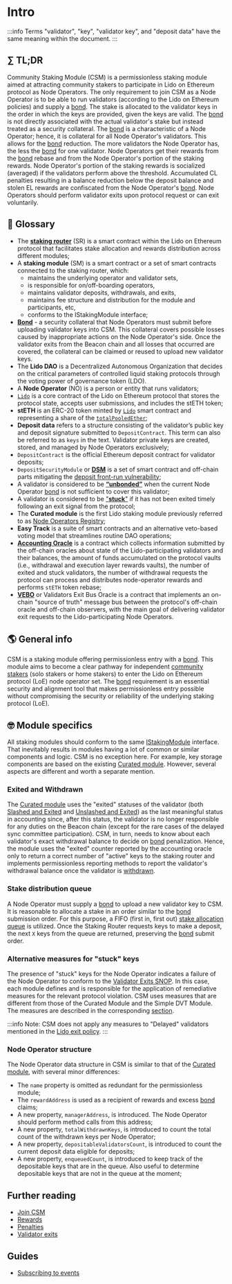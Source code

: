 # Intro

:::info
Terms "validator", "key", "validator key", and "deposit data" have the same meaning within the document.
:::

## ∑ TL;DR
Community Staking Module (CSM) is a permissionless staking module aimed at attracting community stakers to participate in Lido on Ethereum protocol as Node Operators. The only requirement to join CSM as a Node Operator is to be able to run validators (according to the Lido on Ethereum policies) and supply a [bond](./join-csm#bond). The stake is allocated to the validator keys in the order in which the keys are provided, given the keys are valid. The [bond](./join-csm#bond) is not directly associated with the actual validator's stake but instead treated as a security collateral. The [bond](./join-csm#bond) is a characteristic of a Node Operator; hence, it is collateral for all Node Operator's validators. This allows for the [bond](./join-csm#bond) reduction. The more validators the Node Operator has, the less the [bond](./join-csm#bond) for one validator. Node Operators get their rewards from the [bond](./join-csm#bond) rebase and from the Node Operator's portion of the staking rewards. Node Operator's portion of the staking rewards is socialized (averaged) if the validators perform above the threshold. Accumulated CL penalties resulting in a balance reduction below the deposit balance and stolen EL rewards are confiscated from the Node Operator's [bond](./join-csm#bond). Node Operators should perform validator exits upon protocol request or can exit voluntarily.

## 📓 Glossary
- The [**staking router**](/contracts/staking-router.md) (SR) is a smart contract within the Lido on Ethereum protocol that facilitates stake allocation and rewards distribution across different modules;
- A **staking module** (SM) is a smart contract or a set of smart contracts connected to the staking router, which:
    - maintains the underlying operator and validator sets,
    - is responsible for on/off-boarding operators,
    - maintains validator deposits, withdrawals, and exits,
    - maintains fee structure and distribution for the module and participants, etc,
    - conforms to the IStakingModule interface;
- **[Bond](./join-csm#bond)** - a security collateral that Node Operators must submit before uploading validator keys into CSM. This collateral covers possible losses caused by inappropriate actions on the Node Operator's side. Once the validator exits from the Beacon chain and all losses that occurred are covered, the collateral can be claimed or reused to upload new validator keys.
- The **Lido DAO** is a Decentralized Autonomous Organization that decides on the critical parameters of controlled liquid staking protocols through the voting power of governance token (LDO).
- A **Node Operator** (NO) is a person or entity that runs validators;
- [`Lido`](/contracts/lido.md) is a core contract of the Lido on Ethereum protocol that stores the protocol state, accepts user submissions, and includes the stETH token;
- **stETH** is an ERC-20 token minted by [`Lido`](https://etherscan.io/address/0xae7ab96520DE3A18E5e111B5EaAb095312D7fE84) smart contract and representing a share of the [`totalPooledEther`](/contracts/lido.md#rebase);
- **Deposit data** refers to a structure consisting of the validator’s public key and deposit signature submitted to `DepositContract`. This term can also be referred to as `keys` in the text. Validator private keys are created, stored, and managed by Node Operators exclusively;
- `DepositContract` is the official Ethereum deposit contract for validator deposits;
- `DepositSecurityModule` or [**DSM**](/guides/deposit-security-manual.md) is a set of smart contract and off-chain parts mitigating the [deposit front-run vulnerability](/guides/deposit-security-manual.md#the-vulnerability);
- A validator is considered to be [**“unbonded”**](/staking-modules/csm/join-csm.md#unbonded-validators) when the current Node Operator [bond](./join-csm#bond) is not sufficient to cover this validator;
- A validator is considered to be ["**stuck**"](/contracts/staking-router.md#exited-and-stuck-validators) if it has not been exited timely following an exit signal from the protocol;
- The **Curated module** is the first Lido staking module previously referred to as [Node Operators Registry](/contracts/node-operators-registry);
- **Easy Track** is a suite of smart contracts and an alternative veto-based voting model that streamlines routine DAO operations;
- [**Accounting Oracle**](/contracts/accounting-oracle.md) is a contract which collects information submitted by the off-chain oracles about state of the Lido-participating validators and their balances, the amount of funds accumulated on the protocol vaults (i.e., withdrawal and execution layer rewards vaults), the number of exited and stuck validators, the number of withdrawal requests the protocol can process and distributes node-operator rewards and performs `stETH` token rebase;
- [**VEBO**](/contracts/validators-exit-bus-oracle.md) or Validators Exit Bus Oracle is a contract that implements an on-chain "source of truth" message bus between the protocol's off-chain oracle and off-chain observers, with the main goal of delivering validator exit requests to the Lido-participating Node Operators.

## 🌎 General info
CSM is a staking module offering permissionless entry with a [bond](./join-csm#bond). This module aims to become a clear pathway for independent [community stakers](https://research.lido.fi/t/lido-on-ethereum-community-validation-manifesto/3331#lido-on-ethereum-community-validation-manifesto-1) (solo stakers or home stakers) to enter the Lido on Ethereum protocol (LoE) node operator set. The [bond](./join-csm#bond) requirement is an essential security and alignment tool that makes permissionless entry possible without compromising the security or reliability of the underlying staking protocol (LoE).

## 🤓 Module specifics
All staking modules should conform to the same [IStakingModule](https://github.com/lidofinance/core/blob/aada42242e893ea2726e629c135cd375d30575fc/contracts/0.8.9/interfaces/IStakingModule.sol) interface. That inevitably results in modules having a lot of common or similar components and logic. CSM is no exception here. For example, key storage components are based on the existing [Curated module](/contracts/node-operators-registry.md). However, several aspects are different and worth a separate mention.

### Exited and Withdrawn
The [Curated module](/contracts/node-operators-registry.md) uses the "exited" statuses of the validator (both [Slashed and Exited](https://notes.ethereum.org/7CFxjwMgQSWOHIxLgJP2Bw#44-Step-4-Slashed-and-Exited) and [Unslashed and Exited](https://notes.ethereum.org/7CFxjwMgQSWOHIxLgJP2Bw#45-Step-5-Unslashed-and-Exited)) as the last meaningful status in accounting since, after this status, the validator is no longer responsible for any duties on the Beacon chain (except for the rare cases of the delayed sync committee participation). CSM, in turn, needs to know about each validator's exact withdrawal balance to decide on [bond](./join-csm#bond) penalization. Hence, the module uses the "exited" counter reported by the accounting oracle only to return a correct number of "active" keys to the staking router and implements permissionless reporting methods to report the validator's withdrawal balance once the validator is [withdrawn](https://consensys.io/shanghai-capella-upgrade#:~:text=Finally%2C%20the%20withdrawable%20validator%20is%20subject%20to%20the%20same%2C%20automated%20%E2%80%9Csweep%E2%80%9D%20that%20processes%20partial%20withdrawals%2C%20and%20its%20balance%20is%20withdrawn).

### Stake distribution queue
A Node Operator must supply a [bond](./join-csm#bond) to upload a new validator key to CSM. It is reasonable to allocate a stake in an order similar to the [bond](./join-csm#bond) submission order. For this purpose, a FIFO (first in, first out) [stake allocation queue](/staking-modules/csm/join-csm.md#stake-allocation-queue) is utilized. Once the Staking Router requests keys to make a deposit, the next `X` keys from the queue are returned, preserving the [bond](./join-csm#bond) submit order.

### Alternative measures for "stuck" keys
The presence of "stuck" keys for the Node Operator indicates a failure of the Node Operator to conform to the [Validator Exits SNOP](/guides/node-operators/general-overview#validator-exits-policy-penalties-and-recovering). In this case, each module defines and is responsible for the application of remediative measures for the relevant protocol violation. CSM uses measures that are different from those of the Curated Module and the Simple DVT Module. The measures are described in the corresponding [section](/staking-modules/csm/validator-exits.md#protocol-initiated-exits).

:::info
Note: CSM does not apply any measures to "Delayed" validators mentioned in the [Lido exit policy](/guides/node-operators/general-overview#validator-exits-policy-penalties-and-recovering).
:::

### Node Operator structure
The Node Operator data structure in CSM is similar to that of the [Curated module](/contracts/node-operators-registry.md), with several minor differences:
- The `name` property is omitted as redundant for the permissionless module;
- The `rewardAddress` is used as a recipient of rewards and excess [bond](./join-csm#bond) claims;
- A new property, `managerAddress`, is introduced. The Node Operator should perform method calls from this address;
- A new property, `totalWithdrawnKeys`, is introduced to count the total count of the withdrawn keys per Node Operator;
- A new property, `depositableValidatorsCount`, is introduced to count the current deposit data eligible for deposits;
- A new property, `enqueuedCount`, is introduced to keep track of the depositable keys that are in the queue. Also useful to determine depositable keys that are not in the queue at the moment;

## Further reading

- [Join CSM](/staking-modules/csm/join-csm.md)
- [Rewards](/staking-modules/csm/rewards.md)
- [Penalties](/staking-modules/csm/penalties.md)
- [Validator exits](/staking-modules/csm/validator-exits.md)

## Guides
- [Subscribing to events](/staking-modules/csm/guides/events.md)
